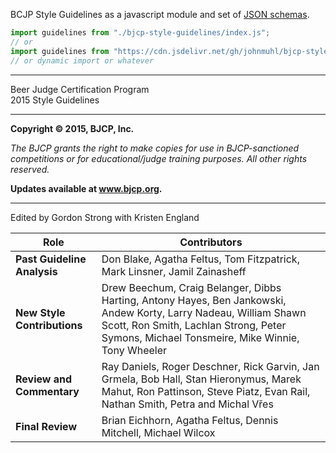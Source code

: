 BCJP Style Guidelines as a javascript module and set of [JSON schemas].

```js
import guidelines from "./bjcp-style-guidelines/index.js";
// or
import guidelines from "https://cdn.jsdelivr.net/gh/johnmuhl/bjcp-style-guidelines/index.js";
// or dynamic import or whatever
```

---

Beer Judge Certification Program\
2015 Style Guidelines

---

**Copyright © 2015, BJCP, Inc.**

_The BJCP grants the right to make copies for use in BJCP-sanctioned
competitions or for educational/judge training purposes. All other rights
reserved._

**Updates available at www.bjcp.org.**

---

Edited by Gordon Strong with Kristen England

| Role                        | Contributors                                                                                                                                                                                                    |
| --------------------------- | --------------------------------------------------------------------------------------------------------------------------------------------------------------------------------------------------------------- |
| **Past Guideline Analysis** | Don Blake, Agatha Feltus, Tom Fitzpatrick, Mark Linsner, Jamil Zainasheff                                                                                                                                       |
| **New Style Contributions** | Drew Beechum, Craig Belanger, Dibbs Harting, Antony Hayes, Ben Jankowski, Andew Korty, Larry Nadeau, William Shawn Scott, Ron Smith, Lachlan Strong, Peter Symons, Michael Tonsmeire, Mike Winnie, Tony Wheeler |
| **Review and Commentary**   | Ray Daniels, Roger Deschner, Rick Garvin, Jan Grmela, Bob Hall, Stan Hieronymus, Marek Mahut, Ron Pattinson, Steve Piatz, Evan Rail, Nathan Smith, Petra and Michal Vřes                                        |
| **Final Review**            | Brian Eichhorn, Agatha Feltus, Dennis Mitchell, Michael Wilcox                                                                                                                                                  |

[json schemas]:
	https://cdn.jsdelivr.net/gh/johnmuhl/bjcp-style-guidelines/schema/
